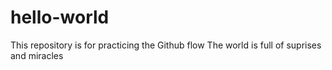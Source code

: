 # hello-world
This repository is for practicing the Github flow
The world is full of suprises and miracles
